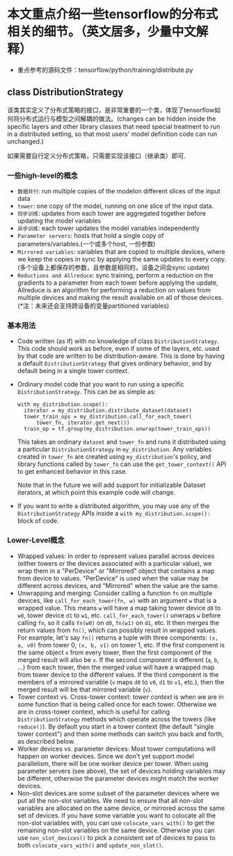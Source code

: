 # 本文重点介绍一些tensorflow的分布式相关的细节。（英文居多，少量中文解释）
- 重点参考的源码文件：tensorflow/python/training/distribute.py

## class DistributionStrategy
该类其实定义了分布式策略的接口，是非常重要的一个类，体现了tensorflow如何将分布式运行与模型之间解耦的做法。(changes can be hidden inside the specific layers
and other library classes that need special treatment to run in a distributed setting, so that most users' model definition code can
run unchanged.)

如果需要自行定义分布式策略，只需要实现该接口（继承类）即可.

### 一些high-level的概念
  - `数据并行`: run multiple copies of the modelon different slices of the input data
  - `tower`: one copy of the model, running on one slice of the input data.
  - `同步训练`: updates from each tower are aggregated together before updating the model variables
  - `异步训练`: each tower updates the model variables independently
  - `Parameter servers`: hosts that hold a single copy of parameters/variables.(一个或多个host, 一份参数)
  - `Mirrored variables`: variables that are copied to multiple devices, where we keep the copies in sync by applying the same updates to every copy.(多个设备上都保存的参数，且参数是相同的，设备之间会sync update)
  - `Reductions and Allreduce`: sync training, perform a reduction on the gradients to a parameter from each tower before applying the update, Allreduce is an algorithm for performing a reduction on values from multiple devices and making the result available on all of those devices.
  (*注：未来还会支持跨设备的变量partitioned variables)
  
### 基本用法
* Code written (as if) with no knowledge of class `DistributionStrategy`.
    This code should work as before, even if some of the layers, etc.
    used by that code are written to be distribution-aware. This is done
    by having a default `DistributionStrategy` that gives ordinary behavior,
    and by default being in a single tower context.
* Ordinary model code that you want to run using a specific
    `DistributionStrategy`. This can be as simple as:

    ```
    with my_distribution.scope():
      iterator = my_distribution.distribute_dataset(dataset)
      tower_train_ops = my_distribution.call_for_each_tower(
          tower_fn, iterator.get_next())
      train_op = tf.group(my_distribution.unwrap(tower_train_ops))
    ```

    This takes an ordinary `dataset` and `tower_fn` and runs it
    distributed using a particular `DistributionStrategy` in
    `my_distribution`. Any variables created in `tower_fn` are created
    using `my_distribution`'s policy, and library functions called by
    `tower_fn` can use the `get_tower_context()` API to get enhanced
    behavior in this case.

    Note that in the future we will add support for initializable
    Dataset iterators, at which point this example code will change.
* If you want to write a distributed algorithm, you may use any of
    the `DistributionStrategy` APIs inside a
    `with my_distribution.scope():` block of code.

### Lower-Level概念
  * Wrapped values: In order to represent values parallel across devices
    (either towers or the devices associated with a particular value), we
    wrap them in a "PerDevice" or "Mirrored" object that contains a map
    from device to values. "PerDevice" is used when the value may be
    different across devices, and "Mirrored" when the value are the same.
  * Unwrapping and merging: Consider calling a function `fn` on
    multiple devices, like `call_for_each_tower(fn, w)` with an
    argument `w` that is a wrapped value. This means `w` will have a
    map taking tower device `d0` to `w0`, tower device `d1` to `w1`,
    etc. `call_for_each_tower()` unwraps `w` before calling `fn`, so
    it calls `fn(w0)` on `d0`, `fn(w1)` on `d1`, etc.  It then merges
    the return values from `fn()`, which can possibly result in
    wrapped values. For example, let's say `fn()` returns a tuple with
    three components: `(x, a, v0)` from tower 0, `(x, b, v1)` on tower 1,
    etc. If the first component is the same object `x` from every
    tower, then the first component of the merged result will also be
    `x`. If the second component is different (`a`, `b`, ...)  from
    each tower, then the merged value will have a wrapped map from
    tower device to the different values. If the third component is
    the members of a mirrored variable (`v` maps `d0` to `v0`, `d1` to
    `v1`, etc.), then the merged result will be that mirrored variable
    (`v`).
  * Tower context vs. Cross-tower context: _tower context_ is when we
    are in some function that is being called once for each tower.
    Otherwise we are in cross-tower context, which is useful for
    calling `DistributionStrategy` methods which operate across the
    towers (like `reduce()`). By default you start in a tower context
    (the default "single tower context") and then some methods can
    switch you back and forth, as described below.
  * Worker devices vs. parameter devices: Most tower computations will
    happen on worker devices. Since we don't yet support model
    parallelism, there will be one worker device per tower. When using
    parameter servers (see above), the set of devices holding
    variables may be different, otherwise the parameter devices might
    match the worker devices.
  * Non-slot devices are some subset of the parameter devices where we
    put all the non-slot variables. We need to ensure that all
    non-slot variables are allocated on the same device, or mirrored
    across the same set of devices. If you have some variable you want
    to colocate all the non-slot variables with, you can use
    `colocate_vars_with()` to get the remaining non-slot variables on
    the same device.  Otherwise you can use `non_slot_devices()` to
    pick a consistent set of devices to pass to both
    `colocate_vars_with()` and `update_non_slot()`.
